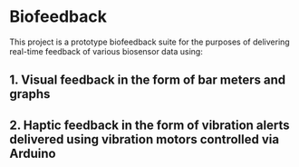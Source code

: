 # Biofeedback
This project is a prototype biofeedback suite for the purposes of delivering real-time feedback of various biosensor data using:
## 1. Visual feedback in the form of bar meters and graphs
## 2. Haptic feedback in the form of vibration alerts delivered using vibration motors controlled via Arduino


